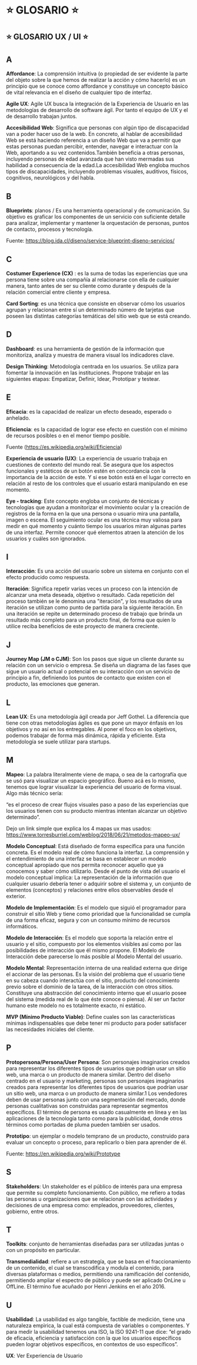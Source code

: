 # :star: GLOSARIO :star:

## :star:  GLOSARIO UX / UI :star: 

## A

**Affordance**: La comprensión intuitiva (o propiedad de ser evidente la parte del objeto sobre la que hemos de realizar la acción y cómo hacerlo) es un principio que se conoce como affordance y constituye un concepto básico de vital relevancia en el diseño de cualquier tipo de interfaz. 

**Agile UX**: Agile UX busca la integración de la Experiencia de Usuario en las metodologías de desarrollo de software ágil. Por tanto el equipo de UX y el de desarrollo trabajan juntos. 

**Accesibilidad Web**: Significa que personas con algún tipo de discapacidad van a poder hacer uso de la web. En concreto, al hablar de accesibilidad Web se está haciendo referencia a un diseño Web que va a permitir que estas personas puedan percibir, entender, navegar e interactuar con la Web, aportando a su vez contenidos.También beneficia a otras personas, incluyendo personas de edad avanzada que han visto mermadas sus habilidad a consecuencia de la edad.La accesibilidad Web engloba muchos tipos de discapacidades, incluyendo problemas visuales, auditivos, físicos, cognitivos, neurológicos y del habla. <br>

## B

**Blueprints**: planos / Es una herramienta operacional y de comunicación. Su objetivo es graficar los componentes de un servicio con suficiente detalle para analizar, implementar y mantener la orquestación de personas, puntos de contacto, procesos y tecnología.

Fuente: https://blog.ida.cl/diseno/service-blueprint-diseno-servicios/ 

## C

**Costumer Experience (CX)** : es la suma de todas las experiencias que una persona tiene sobre una compañía al relacionarse con ella de cualquier manera, tanto antes de ser su cliente como durante y después de la relación comercial entre cliente y empresa. <br>

**Card Sorting**:  es una técnica que consiste en observar cómo los usuarios agrupan y  relacionan entre sí un determinado número de tarjetas que poseen las distintas categorías temáticas del sitio web que se está creando.<br>

## D

**Dashboard**: es una herramienta de gestión de la información que monitoriza, analiza y muestra de manera visual los indicadores clave. <br>

**Design Thinking**:  Metodología centrada en los usuarios. Se utiliza para fomentar la innovación en las instituciones. Propone trabajar en las siguientes etapas: Empatizar, Definir, Idear, Prototipar y testear. 

## E

**Eficacia**: es la capacidad de realizar un efecto deseado, esperado o anhelado. 

**Eficiencia**: es la capacidad de lograr ese efecto en cuestión con el mínimo de recursos posibles o en el menor tiempo posible.

Fuente (https://es.wikipedia.org/wiki/Eficiencia)

**Experiencia de usuario (UX)**: La experiencia de usuario trabaja en cuestiones de contexto del mundo real. Se asegura que los aspectos funcionales y estéticos de un botón estén en concordancia con la importancia de la acción de este. Y si ese botón está en el lugar correcto en relación al resto de los controles que el usuario estará manipulando en ese momento. <br>

**Eye - tracking**: Este concepto engloba un conjunto de técnicas y tecnologías que ayudan a monitorizar el movimiento ocular y la creación de registros de la forma en la que una persona o usuario mira una pantalla, imagen o escena. El seguimiento ocular es una técnica muy valiosa para medir en qué momento y cuánto tiempo los usuarios miran algunas partes de una interfaz. Permite conocer qué elementos atraen la atención de los usuarios y cuáles son ignorados.  <br>

## I

**Interacción**: Es una acción del usuario sobre un sistema en conjunto con el efecto producido como respuesta. 

**Iteración**: Significa repetir varias veces un proceso con la intención de alcanzar una meta deseada, objetivo o resultado. Cada repetición del proceso también se le denomina una "iteración", y los resultados de una iteración se utilizan como punto de partida para la siguiente iteración. En una iteración se repite un determinado proceso de trabajo que brinda un resultado más completo para un producto final, de forma que quien lo utilice reciba beneficios de este proyecto de manera creciente. <br>

## J

**Journey Map (JM o CJM)**: Son los pasos que sigue un cliente durante su relación con un servicio o empresa.  Se diseña un diagrama de las fases que sigue un usuario actual o potencial en su interacción con un servicio de principio a fin, definiendo los puntos de contacto que existen con el producto, las emociones que generan. <br>


## L

**Lean UX**: Es una metodología ágil creada por Jeff Gothel. La diferencia que tiene con otras metodologías ágiles es que pone un mayor énfasis en los objetivos y no así en los entregables. Al poner el foco en los objetivos, podemos trabajar de forma más dinámica, rápida y eficiente. Esta metodología se suele utilizar para startups. 

## M

**Mapeo**: La palabra literalmente viene de mapa, o sea de la cartografía que se usó para visualizar un espacio geográfico. Bueno acá es lo mismo, tenemos que lograr visualizar la experiencia del usuario de forma visual. Algo más técnico sería: 

“es el proceso de crear flujos visuales paso a paso de las experiencias que los usuarios tienen con su producto mientras intentan alcanzar un objetivo determinado”. 

Dejo un link simple que explica los 4 mapas ux mas usados: https://www.torresburriel.com/weblog/2018/06/21/metodos-mapeo-ux/

**Modelo Conceptual**: Está diseñado de forma específica para una función concreta. Es el modelo real de cómo funciona la interfaz. La comprensión y el entendimiento de una interfaz se basa en establecer un modelo conceptual apropiado que nos permita reconocer aquello que ya conocemos y saber cómo utilizarlo. Desde el punto de vista del usuario el modelo conceptual implica: La representación de la información que cualquier usuario debería tener o adquirir sobre el sistema y, un conjunto de elementos (conceptos) y relaciones entre ellos observables desde el exterior. <br>

**Modelo de Implementación**: Es el modelo que siguió el programador para construir el sitio Web y tiene como prioridad que la funcionalidad se cumpla de una forma eficaz, segura y con un consumo mínimo de recursos informáticos. 

**Modelo de Interacción**: Es el modelo que soporta la relación entre el usuario y el sitio, compuesto por los elementos visibles así como por las posibilidades de interacción que él mismo propone. El Modelo de Interacción debe parecerse lo más posible al Modelo Mental del usuario. 

**Modelo Mental**: Representación interna de una realidad externa que dirige el accionar de las personas. Es la visión del problema que el usuario tiene en su cabeza cuando interactúa con el sitio, producto del conocimiento previo sobre el dominio de la tarea, de la interacción con otros sitios. Constituye una abstracción del conocimiento interno que el usuario posee del sistema (medida real de lo que éste conoce o piensa). Al ser un factor humano este modelo no es totalmente exacto, ni estático. 

**MVP (Mínimo Producto Viable)**: Define cuales son las características mínimas indispensables que debe tener mi producto para poder satisfacer las necesidades iniciales del cliente.<br>

## P

**Protopersona/Persona/User Persona**: Son personajes imaginarios creados para representar los diferentes tipos de usuarios que podrían usar un sitio web, una marca o un producto de manera similar. Dentro del diseño centrado en el usuario y marketing, personas son personajes imaginarios creados para representar los diferentes tipos de usuarios que podrían usar un sitio web, una marca o un producto de manera similar.1​ Los vendedores deben de usar personas junto con una segmentación del mercado, donde personas cualitativas son construidas para representar segmentos específicos. El término de persona es usado casualmente en línea y en las aplicaciones de la tecnología tanto como para la publicidad, donde otros términos como portadas de pluma pueden también ser usados. 

**Prototipo**: un ejemplar o modelo temprano de un producto, construido para evaluar un concepto o proceso, para replicarlo o bien para aprender de él. 

Fuente: https://en.wikipedia.org/wiki/Prototype 


## S

**Stakeholders**: Un stakeholder es el público de interés para una empresa que permite su completo funcionamiento. Con público, me refiero a todas las personas u organizaciones que se relacionan con las actividades y decisiones de una empresa como: empleados, proveedores, clientes, gobierno, entre otros. 

## T

**Toolkits**: conjunto de herramientas diseñadas para ser utilizadas juntas o con un propósito en particular.

**Transmedialidad**:  refiere a un estrategía, que se basa en el fraccionamiento de un contenido, el cual se transcodifica y modula el contenido, para diversas plataformas o medios, permitiendo una ramificación del contenido, permitiendo ampliar el espectro de público y puede ser aplicado OnLine u OffLine. El término fue acuñado por Henri Jenkins en el año 2016. 

## U

**Usabilidad**: La usabilidad es algo tangible, factible de medición, tiene una naturaleza empìrica, la cual está compuesta de variables o componentes. Y para medir la usabilidad tenemos una ISO, la ISO 9241-11 que dice: “el grado de eficacia, eficiencia y satisfacción con la que los usuarios específicos pueden lograr objetivos específicos, en contextos de uso específicos”.

**UX**: Ver Experiencia de Usuario 
